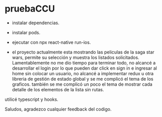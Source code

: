 # pruebaCCU


- instalar dependencias.
- instalar pods.
- ejecutar con npx react-native run-ios.



- el proyecto actualmente esta mostrando las peliculas de la saga star wars, permite su selección y muestra los listados solicitados. Lamentablemente no me dio tiempo para terminar todo, no alcancé a desarrollar el login por lo que pueden dar click en sign in e ingresar al home sin colocar un usuario, no alcancé a implementar redux u otra libreria de gestión de estado global y se me complicó el tema de los graficos.
también se me complicó un poco el tema de mostrar cada detalle de los elementos de la lista sin rutas.

utilicé typescript y hooks.

Saludos, agradezco cualquier feedback del codigo.
